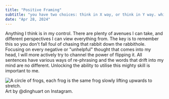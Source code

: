 ```yaml
---
title: "Positive Framing"
subtitle: "you have two choices: think in X way, or think in Y way. which do you choose?"
date: "Apr 28, 2024"
---
```


Anything I think is in my control. There are plenty of avenues I can take, and different perspectives I can view everything from. The key is to remember this so you don't fall foul of chasing that rabbit down the rabbithole. Focusing on every negative or "unhelpful" thought that comes into my head, I will more actively try to channel the power of flipping it. All sentences have various ways of re-phrasing and the words that drift into my mind are no different. Unlocking the ability to utilise this mighty skill is important to me.

![A circle of frogs, each frog is the same frog slowly lifting upwards to stretch.](/images/frogcycle.png) Art by @dinghuart on Instagram.